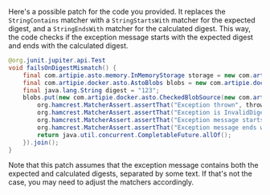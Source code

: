 Here's a possible patch for the code you provided. It replaces the `StringContains` matcher with a `StringStartsWith` matcher for the expected digest, and a `StringEndsWith` matcher for the calculated digest. This way, the code checks if the exception message starts with the expected digest and ends with the calculated digest.
```java
@org.junit.jupiter.api.Test
void failsOnDigestMismatch() {
    final com.artipie.asto.memory.InMemoryStorage storage = new com.artipie.asto.memory.InMemoryStorage();
    final com.artipie.docker.asto.AstoBlobs blobs = new com.artipie.docker.asto.AstoBlobs(storage, new com.artipie.docker.asto.DefaultLayout(), new com.artipie.docker.RepoName.Simple("any"));
    final java.lang.String digest = "123";
    blobs.put(new com.artipie.docker.asto.CheckedBlobSource(new com.artipie.asto.Content.From("data".getBytes()), new com.artipie.docker.asto.Digest.Sha256(digest))).toCompletableFuture().handle(( blob, throwable) -> {
        org.hamcrest.MatcherAssert.assertThat("Exception thrown", throwable, new com.artipie.docker.asto.IsNot<>(new com.artipie.docker.asto.IsNull<>()));
        org.hamcrest.MatcherAssert.assertThat("Exception is InvalidDigestException", com.google.common.base.Throwables.getRootCause(throwable), new org.hamcrest.core.IsInstanceOf(com.artipie.docker.error.InvalidDigestException.class));
        org.hamcrest.MatcherAssert.assertThat("Exception message starts with expected digest", com.google.common.base.Throwables.getRootCause(throwable).getMessage(), new org.hamcrest.core.StringStartsWith(digest));
        org.hamcrest.MatcherAssert.assertThat("Exception message ends with calculated digest", com.google.common.base.Throwables.getRootCause(throwable).getMessage(), new org.hamcrest.core.StringEndsWith(true, "3a6eb0790f39ac87c94f3856b2dd2c5d110e6811602261a9a923d3bb23adc8b7"));
        return java.util.concurrent.CompletableFuture.allOf();
    }).join();
}
```
Note that this patch assumes that the exception message contains both the expected and calculated digests, separated by some text. If that's not the case, you may need to adjust the matchers accordingly.